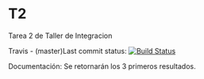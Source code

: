 # T2
Tarea 2 de Taller de Integracion

Travis - (master)Last commit status: [![Build Status](https://travis-ci.org/jtandrews/T2.svg?branch=master)](https://travis-ci.org/jtandrews/T2)

Documentación:
Se retornarán los 3 primeros resultados.
